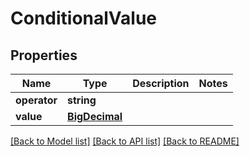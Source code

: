 # ConditionalValue

## Properties
Name | Type | Description | Notes
------------ | ------------- | ------------- | -------------
**operator** | **string** |  | 
**value** | [**BigDecimal**](BigDecimal.md) |  | 

[[Back to Model list]](../README.md#documentation-for-models) [[Back to API list]](../README.md#documentation-for-api-endpoints) [[Back to README]](../README.md)

